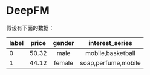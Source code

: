 # DeepFM

假设有下面的数据：

|label|price|gender|interest_series|
|---|:---:|:---:|:---:|
|0|50.32|male|mobile,basketball|
|1|44.12|female|soap,perfume,mobile|